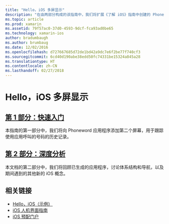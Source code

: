 ```yaml
---
title: "Hello，iOS 多屏显示"
description: "在由两部分构成的该指南中，我们将扩展《了解 iOS》指南中创建的 Phoneword 应用程序以处理第二个屏幕。 与此同时，我们将引入模型-视图-控制器设计模式，实现首次 iOS 导航，并更深入了解 iOS 应用程序结构和功能。"
ms.topic: article
ms.prod: xamarin
ms.assetid: 79f57ac0-37d0-4593-9dcf-fca93ad0be65
ms.technology: xamarin-ios
author: bradumbaugh
ms.author: brumbaug
ms.date: 12/02/2016
ms.openlocfilehash: d727667685d72de1bd42a9dc7e6f2be77f740cf3
ms.sourcegitcommit: 6cd40d190abe38edd50fc74331be15324a845a28
ms.translationtype: HT
ms.contentlocale: zh-CN
ms.lasthandoff: 02/27/2018
---
```

# <a name="hello-ios-multiscreen"></a>Hello，iOS 多屏显示

##  <a name="part-1-quickstartiosget-startedhello-ios-multiscreenhello-ios-multiscreen-quickstartmd"></a>[第 1 部分：快速入门](~/ios/get-started/hello-ios-multiscreen/hello-ios-multiscreen-quickstart.md)

本指南的第一部分中，我们将向 Phoneword 应用程序添加第二个屏幕，用于跟踪使用应用呼叫的号码的历史记录。

##  <a name="part-2-deep-diveiosget-startedhello-ios-multiscreenhello-ios-multiscreen-deepdivemd"></a>[第 2 部分：深度分析](~/ios/get-started/hello-ios-multiscreen/hello-ios-multiscreen-deepdive.md)



本文档的第二部分中，我们将回顾已生成的应用程序，讨论体系结构和导航，以及期间遇到的其他新的 iOS 概念。


## <a name="related-links"></a>相关链接

- [Hello，iOS（示例）](https://developer.xamarin.com/samples/monotouch/Hello_iOS/)
- [iOS 人机界面指南](http://developer.apple.com/library/ios/#documentation/UserExperience/Conceptual/MobileHIG/Introduction/Introduction.html)
- [iOS 预配门户](https://developer.apple.com/ios/manage/overview/index.action)

